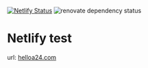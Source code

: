[![Netlify Status](https://api.netlify.com/api/v1/badges/c38fea97-2e5f-46f8-ae16-deedf38ab83a/deploy-status)](https://app.netlify.com/sites/romantic-benz-f941de/deploys)
![renovate dependency status](https://renovatebot.com/badges/dependency-status.svg?repo=canonical-webteam/docs.snapcraft.io&branch=master)
# Netlify test
url: [helloa24.com](https://helloa24.com)
